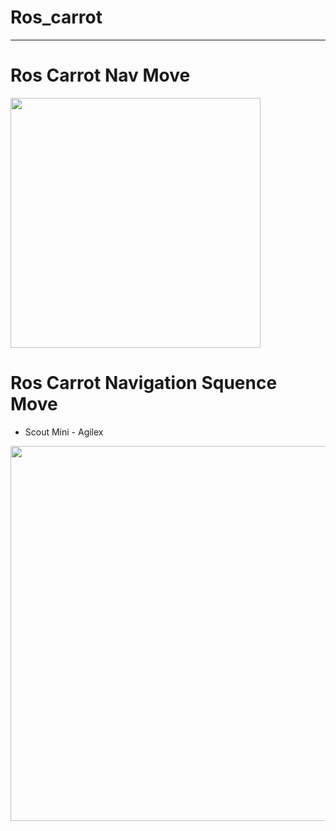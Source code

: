 # Ros_carrot

---
# Ros Carrot Nav Move
<img src="Carrot_move.gif" width="400px" height="400px">


# Ros Carrot Navigation Squence Move 
- Scout Mini - Agilex

<img src="Carrot_nav.gif" width="600px" height="600px">
